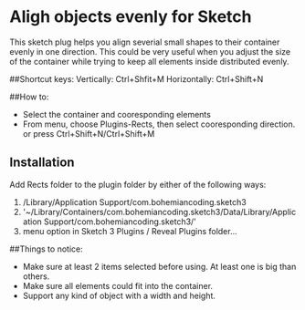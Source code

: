 Aligh objects evenly for Sketch
=================================

This sketch plug helps you align severial small shapes to their container evenly in one direction. This could be very useful when you adjust the size of the container while trying to keep all elements inside distributed evenly. 


##Shortcut keys:
Vertically: Ctrl+Shfit+M
Horizontally: Ctrl+Shift+N

##How to:
- Select the container and cooresponding elements
- From menu, choose Plugins-Rects, then select cooresponding direction. or press Ctrl+Shift+N/Ctrl+Shift+M

## Installation
Add Rects folder to the plugin folder by either of the following ways:
1. /Library/Application Support/com.bohemiancoding.sketch3 
2. '~/Library/Containers/com.bohemiancoding.sketch3/Data/Library/Application Support/com.bohemiancoding.sketch3/' 
3. menu option in Sketch 3 Plugins / Reveal Plugins folder... 



##Things to notice:
- Make sure at least 2 items selected before using. At least one is big than others.
- Make sure all elements could fit into the container.
- Support any kind of object with a width and height.
